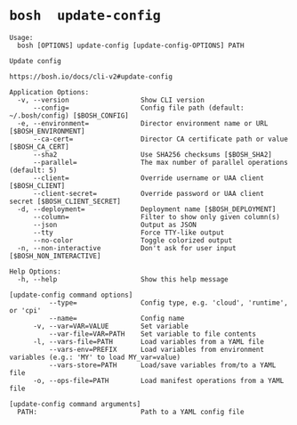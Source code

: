 # `bosh  update-config `

    Usage:
      bosh [OPTIONS] update-config [update-config-OPTIONS] PATH
    
    Update config
    
    https://bosh.io/docs/cli-v2#update-config
    
    Application Options:
      -v, --version                  Show CLI version
          --config=                  Config file path (default: ~/.bosh/config) [$BOSH_CONFIG]
      -e, --environment=             Director environment name or URL [$BOSH_ENVIRONMENT]
          --ca-cert=                 Director CA certificate path or value [$BOSH_CA_CERT]
          --sha2                     Use SHA256 checksums [$BOSH_SHA2]
          --parallel=                The max number of parallel operations (default: 5)
          --client=                  Override username or UAA client [$BOSH_CLIENT]
          --client-secret=           Override password or UAA client secret [$BOSH_CLIENT_SECRET]
      -d, --deployment=              Deployment name [$BOSH_DEPLOYMENT]
          --column=                  Filter to show only given column(s)
          --json                     Output as JSON
          --tty                      Force TTY-like output
          --no-color                 Toggle colorized output
      -n, --non-interactive          Don't ask for user input [$BOSH_NON_INTERACTIVE]
    
    Help Options:
      -h, --help                     Show this help message
    
    [update-config command options]
              --type=                Config type, e.g. 'cloud', 'runtime', or 'cpi'
              --name=                Config name
          -v, --var=VAR=VALUE        Set variable
              --var-file=VAR=PATH    Set variable to file contents
          -l, --vars-file=PATH       Load variables from a YAML file
              --vars-env=PREFIX      Load variables from environment variables (e.g.: 'MY' to load MY_var=value)
              --vars-store=PATH      Load/save variables from/to a YAML file
          -o, --ops-file=PATH        Load manifest operations from a YAML file
    
    [update-config command arguments]
      PATH:                          Path to a YAML config file

